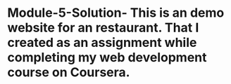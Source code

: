 # Module-5-Solution- This is an demo website for an restaurant. That I created as an assignment while completing my web development course on Coursera.
